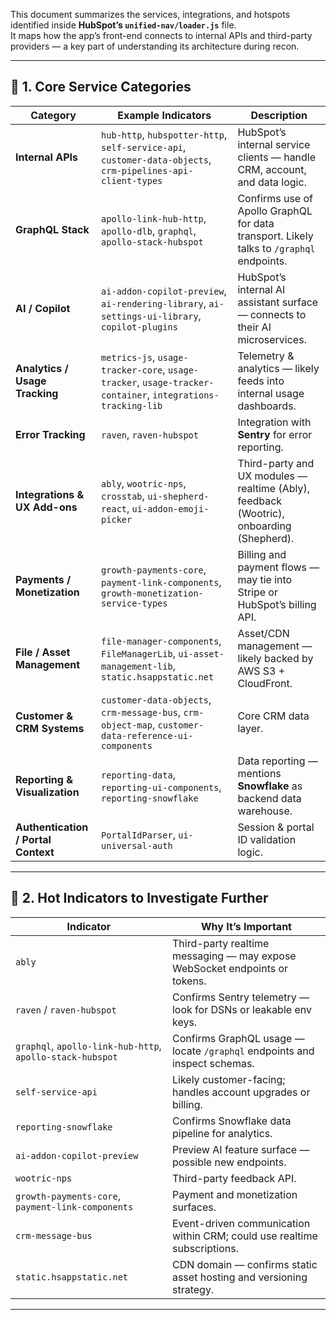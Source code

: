 This document summarizes the services, integrations, and hotspots identified inside **HubSpot’s `unified-nav/loader.js`** file.  
It maps how the app’s front-end connects to internal APIs and third-party providers — a key part of understanding its architecture during recon.

---

## 🧩 1. Core Service Categories

| Category | Example Indicators | Description |
|-----------|-------------------|--------------|
| **Internal APIs** | `hub-http`, `hubspotter-http`, `self-service-api`, `customer-data-objects`, `crm-pipelines-api-client-types` | HubSpot’s internal service clients — handle CRM, account, and data logic. |
| **GraphQL Stack** | `apollo-link-hub-http`, `apollo-dlb`, `graphql`, `apollo-stack-hubspot` | Confirms use of Apollo GraphQL for data transport. Likely talks to `/graphql` endpoints. |
| **AI / Copilot** | `ai-addon-copilot-preview`, `ai-rendering-library`, `ai-settings-ui-library`, `copilot-plugins` | HubSpot’s internal AI assistant surface — connects to their AI microservices. |
| **Analytics / Usage Tracking** | `metrics-js`, `usage-tracker-core`, `usage-tracker`, `usage-tracker-container`, `integrations-tracking-lib` | Telemetry & analytics — likely feeds into internal usage dashboards. |
| **Error Tracking** | `raven`, `raven-hubspot` | Integration with **Sentry** for error reporting. |
| **Integrations & UX Add-ons** | `ably`, `wootric-nps`, `crosstab`, `ui-shepherd-react`, `ui-addon-emoji-picker` | Third-party and UX modules — realtime (Ably), feedback (Wootric), onboarding (Shepherd). |
| **Payments / Monetization** | `growth-payments-core`, `payment-link-components`, `growth-monetization-service-types` | Billing and payment flows — may tie into Stripe or HubSpot’s billing API. |
| **File / Asset Management** | `file-manager-components`, `FileManagerLib`, `ui-asset-management-lib`, `static.hsappstatic.net` | Asset/CDN management — likely backed by AWS S3 + CloudFront. |
| **Customer & CRM Systems** | `customer-data-objects`, `crm-message-bus`, `crm-object-map`, `customer-data-reference-ui-components` | Core CRM data layer. |
| **Reporting & Visualization** | `reporting-data`, `reporting-ui-components`, `reporting-snowflake` | Data reporting — mentions **Snowflake** as backend data warehouse. |
| **Authentication / Portal Context** | `PortalIdParser`, `ui-universal-auth` | Session & portal ID validation logic. |

---

## 🚨 2. Hot Indicators to Investigate Further

| Indicator | Why It’s Important |
|------------|-------------------|
| `ably` | Third-party realtime messaging — may expose WebSocket endpoints or tokens. |
| `raven` / `raven-hubspot` | Confirms Sentry telemetry — look for DSNs or leakable env keys. |
| `graphql`, `apollo-link-hub-http`, `apollo-stack-hubspot` | Confirms GraphQL usage — locate `/graphql` endpoints and inspect schemas. |
| `self-service-api` | Likely customer-facing; handles account upgrades or billing. |
| `reporting-snowflake` | Confirms Snowflake data pipeline for analytics. |
| `ai-addon-copilot-preview` | Preview AI feature surface — possible new endpoints. |
| `wootric-nps` | Third-party feedback API. |
| `growth-payments-core`, `payment-link-components` | Payment and monetization surfaces. |
| `crm-message-bus` | Event-driven communication within CRM; could use realtime subscriptions. |
| `static.hsappstatic.net` | CDN domain — confirms static asset hosting and versioning strategy. |

---


